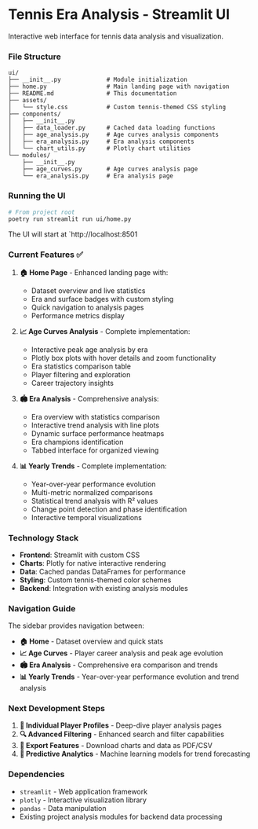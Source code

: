 # Tennis Era Analysis - Streamlit UI

Interactive web interface for tennis data analysis and visualization.

### File Structure

```
ui/
├── __init__.py             # Module initialization
├── home.py                 # Main landing page with navigation
├── README.md               # This documentation
├── assets/
│   └── style.css           # Custom tennis-themed CSS styling
├── components/
│   ├── __init__.py
│   ├── data_loader.py      # Cached data loading functions
│   ├── age_analysis.py     # Age curves analysis components
│   ├── era_analysis.py     # Era analysis components
│   └── chart_utils.py      # Plotly chart utilities
└── modules/
    ├── __init__.py
    ├── age_curves.py       # Age curves analysis page
    └── era_analysis.py     # Era analysis page
```

### Running the UI

```bash
# From project root
poetry run streamlit run ui/home.py
```

The UI will start at `http://localhost:8501

### Current Features ✅

1. **🏠 Home Page** - Enhanced landing page with:
   - Dataset overview and live statistics
   - Era and surface badges with custom styling
   - Quick navigation to analysis pages
   - Performance metrics display

2. **📈 Age Curves Analysis** - Complete implementation:
   - Interactive peak age analysis by era
   - Plotly box plots with hover details and zoom functionality
   - Era statistics comparison table
   - Player filtering and exploration
   - Career trajectory insights

3. **🏟️ Era Analysis** - Comprehensive analysis:
   - Era overview with statistics comparison
   - Interactive trend analysis with line plots
   - Dynamic surface performance heatmaps
   - Era champions identification
   - Tabbed interface for organized viewing

4. **📊 Yearly Trends** - Complete implementation:
   - Year-over-year performance evolution
   - Multi-metric normalized comparisons
   - Statistical trend analysis with R² values
   - Change point detection and phase identification
   - Interactive temporal visualizations

### Technology Stack

- **Frontend**: Streamlit with custom CSS
- **Charts**: Plotly for native interactive rendering
- **Data**: Cached pandas DataFrames for performance
- **Styling**: Custom tennis-themed color schemes
- **Backend**: Integration with existing analysis modules

### Navigation Guide

The sidebar provides navigation between:
- **🏠 Home** - Dataset overview and quick stats
- **📈 Age Curves** - Player career analysis and peak age evolution
- **🏟️ Era Analysis** - Comprehensive era comparison and trends
- **📊 Yearly Trends** - Year-over-year performance evolution and trend analysis

### Next Development Steps

1. **👤 Individual Player Profiles** - Deep-dive player analysis pages
2. **🔍 Advanced Filtering** - Enhanced search and filter capabilities
3. **📁 Export Features** - Download charts and data as PDF/CSV
4. **🔮 Predictive Analytics** - Machine learning models for trend forecasting

### Dependencies

- `streamlit` - Web application framework
- `plotly` - Interactive visualization library
- `pandas` - Data manipulation
- Existing project analysis modules for backend data processing